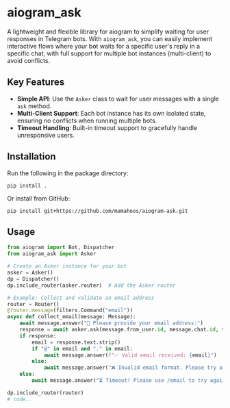 # aiogram_ask

A lightweight and flexible library for aiogram to simplify waiting for user responses in Telegram bots. With `aiogram_ask`, you can easily implement interactive flows where your bot waits for a specific user's reply in a specific chat, with full support for multiple bot instances (multi-client) to avoid conflicts.

## Key Features
- **Simple API**: Use the `Asker` class to wait for user messages with a single `ask` method.
- **Multi-Client Support**: Each bot instance has its own isolated state, ensuring no conflicts when running multiple bots.
- **Timeout Handling**: Built-in timeout support to gracefully handle unresponsive users.

## Installation
Run the following in the package directory:
```
pip install .
```

Or install from GitHub:
```
pip install git+https://github.com/mamahoos/aiogram-ask.git
```

## Usage
```python
from aiogram import Bot, Dispatcher
from aiogram_ask import Asker

# Create an Asker instance for your bot
asker = Asker()
dp = Dispatcher()
dp.include_router(asker.router)  # Add the Asker router

# Example: Collect and validate an email address
router = Router()
@router.message(filters.Command("email"))
async def collect_email(message: Message):
    await message.answer("📧 Please provide your email address:")
    response = await asker.ask(message.from_user.id, message.chat.id, timeout=30)
    if response:
        email = response.text.strip()
        if "@" in email and "." in email:
            await message.answer(f"✅ Valid email received: {email}")
        else:
            await message.answer("❌ Invalid email format. Please try again.")
    else:
        await message.answer("⏳ Timeout! Please use /email to try again.")

dp.include_router(router)
# code..
```